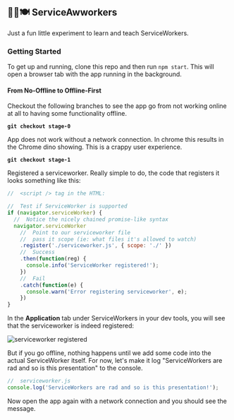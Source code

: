 ## 🐔🍕🍽 ServiceAwworkers

Just a fun little experiment to learn and teach ServiceWorkers.

### Getting Started

To get up and running, clone this repo and then run `npm start`. This will open a browser tab with the app running in the background.


#### From No-Offline to Offline-First

Checkout the following branches to see the app go from not working online at all to having some functionality offline.

**`git checkout stage-0`**

App does not work without a network connection. In chrome this results in the Chrome dino showing. This is a crappy user experience.

**`git checkout stage-1`**

Registered a serviceworker. Really simple to do, the code that registers it looks something like this:

```js
//  <script /> tag in the HTML:

//  Test if ServiceWorker is supported
if (navigator.serviceWorker) {
  //  Notice the nicely chained promise-like syntax
  navigator.serviceWorker
    //  Point to our serviceworker file
    //  pass it scope (ie: what files it's allowed to watch)
    .register('./serviceworker.js', { scope: './' })
    //  Success
    .then(function(reg) {
      console.info('ServiceWorker registered!');
    })
    //  Fail
    .catch(function(e) {
      console.warn('Error registering serviceworker', e);
    })
}
```

In the **Application** tab under ServiceWorkers in your dev tools, you will see that the serviceworker is indeed registered:

![serviceworker registered](http://i.imgur.com/b2Z1xvz.png)

But if you go offline, nothing happens until we add some code into the actual ServiceWorker itself. For now, let's make it log "ServiceWorkers are rad and so is this presentation" to the console.

```js
//  serviceworker.js
console.log('ServiceWorkers are rad and so is this presentation!');
```


Now open the app again with a network connection and you should see the message.
